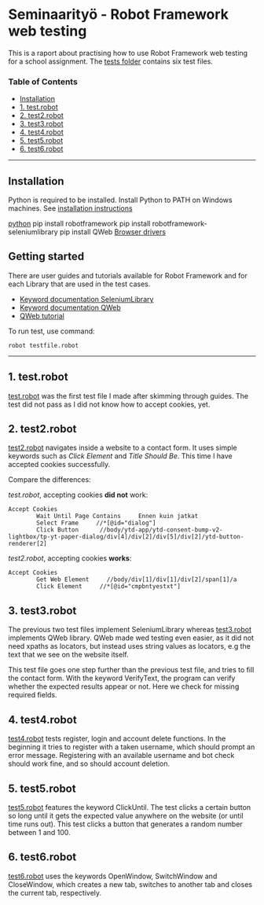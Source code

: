 # Seminaarityö - Robot Framework web testing

This is a raport about practising how to use Robot Framework web testing for a school assignment. The [tests folder](https://github.com/jummij/ohte-robot/tree/main/tests) contains six test files.


### Table of Contents


- [Installation](#Installation)
- [1. test.robot](#2-test-robot)
- [2. test2.robot](#2-test2-robot)
- [3. test3.robot](#3-test3-robot)
- [4. test4.robot](#4-test4-robot)
- [5. test5.robot](#5-test5-robot)
- [6. test6.robot](#6-test6-robot)


<hr />



## Installation

Python is required to be installed. Install Python to PATH on Windows machines.
See [installation instructions](https://github.com/robotframework/robotframework/blob/master/INSTALL.rst)

[python](https://www.python.org/downloads/)
pip install robotframework
pip install robotframework-seleniumlibrary
pip install QWeb
[Browser drivers](https://www.selenium.dev/selenium/docs/api/py/index.html#drivers)

## Getting started

There are user guides and tutorials available for Robot Framework and for each Library that are used in the test cases. 

* [Keyword documentation SeleniumLibrary](https://robotframework.org/SeleniumLibrary/SeleniumLibrary.html)
* [Keyword documentation QWeb](https://help.pace.qentinel.com/qwords-reference/current/qwords/_attachments/QWeb.html#)
* [QWeb tutorial](https://github.com/qentinelqi/qweb_workshop)

To run test, use command:

```
robot testfile.robot
```

<hr />


## 1. test.robot

[test.robot](https://github.com/jummij/ohte-robot/blob/main/tests/test.robot) was the first test file I made after skimming through guides. The test did not pass as I did not know how to accept cookies, yet.

## 2. test2.robot

[test2.robot](https://github.com/jummij/ohte-robot/blob/main/tests/test2.robot) navigates inside a website to a contact form. It uses simple keywords such as *Click Element* and *Title Should Be*. This time I have accepted cookies successfully.

Compare the differences:

*test.robot*, accepting cookies **did not** work:
```
Accept Cookies
        Wait Until Page Contains     Ennen kuin jatkat
        Select Frame     //*[@id="dialog"]
        Click Button      //body/ytd-app/ytd-consent-bump-v2-lightbox/tp-yt-paper-dialog/div[4]/div[2]/div[5]/div[2]/ytd-button-renderer[2]   
```

*test2.robot*, accepting cookies **works**:
```
Accept Cookies
        Get Web Element     //body/div[1]/div[1]/div[2]/span[1]/a
        Click Element     //*[@id="cmpbntyestxt"]
```

## 3. test3.robot

The previous two test files implement SeleniumLibrary whereas [test3.robot](https://github.com/jummij/ohte-robot/blob/main/tests/test3.robot) implements QWeb library. QWeb made wed testing even easier, as it did not need xpaths as locators, but instead uses string values as locators, e.g the text that we see on the website itself.

This test file goes one step further than the previous test file, and tries to fill the contact form. With the keyword VerifyText, the program can verify whether the expected results appear or not. Here we check for missing required fields.

## 4. test4.robot

[test4.robot](https://github.com/jummij/ohte-robot/blob/main/tests/test4.robot) tests register, login and account delete functions. In the beginning it tries to register with a taken username, which should prompt an error message. Registering with an available username and bot check should work fine, and so should account deletion.

## 5. test5.robot

[test5.robot](https://github.com/jummij/ohte-robot/blob/main/tests/test5.robot) features the keyword ClickUntil. The test clicks a certain button so long until it gets the expected value anywhere on the website (or until time runs out). This test clicks a button that generates a random number between 1 and 100.

## 6. test6.robot

[test6.robot](https://github.com/jummij/ohte-robot/blob/main/tests/test6.robot) uses the keywords OpenWindow, SwitchWindow and CloseWindow, which creates a new tab, switches to another tab and closes the current tab, respectively.

